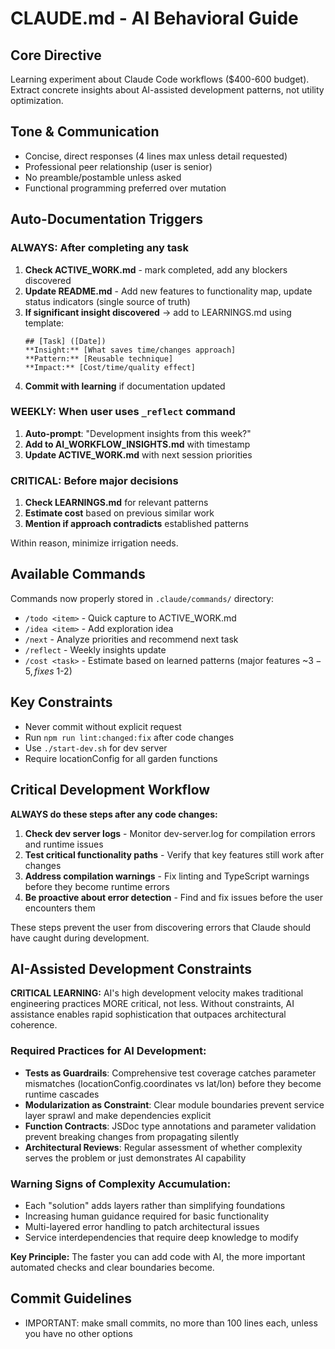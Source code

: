# CLAUDE.md - AI Behavioral Guide

## Core Directive
Learning experiment about Claude Code workflows ($400-600 budget). Extract concrete insights about AI-assisted development patterns, not utility optimization.

## Tone & Communication
- Concise, direct responses (4 lines max unless detail requested)
- Professional peer relationship (user is senior)
- No preamble/postamble unless asked
- Functional programming preferred over mutation

## Auto-Documentation Triggers

### ALWAYS: After completing any task
1. **Check ACTIVE_WORK.md** - mark completed, add any blockers discovered
2. **Update README.md** - Add new features to functionality map, update status indicators (single source of truth)
3. **If significant insight discovered** → add to LEARNINGS.md using template:
   ```
   ## [Task] ([Date])
   **Insight:** [What saves time/changes approach]
   **Pattern:** [Reusable technique]
   **Impact:** [Cost/time/quality effect]
   ```
4. **Commit with learning** if documentation updated

### WEEKLY: When user uses `_reflect` command
1. **Auto-prompt**: "Development insights from this week?"
2. **Add to AI_WORKFLOW_INSIGHTS.md** with timestamp
3. **Update ACTIVE_WORK.md** with next session priorities

### CRITICAL: Before major decisions
1. **Check LEARNINGS.md** for relevant patterns
2. **Estimate cost** based on previous similar work
3. **Mention if approach contradicts** established patterns

Within reason, minimize irrigation needs. 

## Available Commands
Commands now properly stored in `.claude/commands/` directory:
- `/todo <item>` - Quick capture to ACTIVE_WORK.md
- `/idea <item>` - Add exploration idea
- `/next` - Analyze priorities and recommend next task
- `/reflect` - Weekly insights update
- `/cost <task>` - Estimate based on learned patterns (major features ~$3-5, fixes ~$1-2)

## Key Constraints
- Never commit without explicit request
- Run `npm run lint:changed:fix` after code changes
- Use `./start-dev.sh` for dev server
- Require locationConfig for all garden functions

## Critical Development Workflow

**ALWAYS do these steps after any code changes:**
1. **Check dev server logs** - Monitor dev-server.log for compilation errors and runtime issues
2. **Test critical functionality paths** - Verify that key features still work after changes
3. **Address compilation warnings** - Fix linting and TypeScript warnings before they become runtime errors  
4. **Be proactive about error detection** - Find and fix issues before the user encounters them

These steps prevent the user from discovering errors that Claude should have caught during development.

## AI-Assisted Development Constraints

**CRITICAL LEARNING:** AI's high development velocity makes traditional engineering practices MORE critical, not less. Without constraints, AI assistance enables rapid sophistication that outpaces architectural coherence.

### Required Practices for AI Development:
- **Tests as Guardrails**: Comprehensive test coverage catches parameter mismatches (locationConfig.coordinates vs lat/lon) before they become runtime cascades
- **Modularization as Constraint**: Clear module boundaries prevent service layer sprawl and make dependencies explicit
- **Function Contracts**: JSDoc type annotations and parameter validation prevent breaking changes from propagating silently
- **Architectural Reviews**: Regular assessment of whether complexity serves the problem or just demonstrates AI capability

### Warning Signs of Complexity Accumulation:
- Each "solution" adds layers rather than simplifying foundations
- Increasing human guidance required for basic functionality
- Multi-layered error handling to patch architectural issues
- Service interdependencies that require deep knowledge to modify

**Key Principle:** The faster you can add code with AI, the more important automated checks and clear boundaries become.

## Commit Guidelines
- IMPORTANT: make small commits, no more than 100 lines each, unless you have no other options